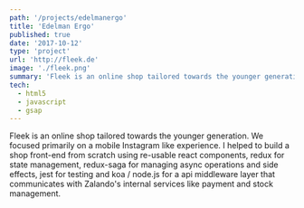 ```yaml
---
path: '/projects/edelmanergo'
title: 'Edelman Ergo'
published: true
date: '2017-10-12'
type: 'project'
url: 'http://fleek.de'
image: './fleek.png'
summary: 'Fleek is an online shop tailored towards the younger generation. We focused primarily on a mobile Instagram like experience.'
tech:
  - html5
  - javascript
  - gsap
---
```


Fleek is an online shop tailored towards the younger generation. We focused primarily on a mobile Instagram like experience.
I helped to build a shop front-end from scratch using re-usable react components, redux for state management, redux-saga for managing async operations and side effects, jest for testing and koa / node.js for a api middleware layer that communicates with
Zalando's internal services like payment and stock management.
